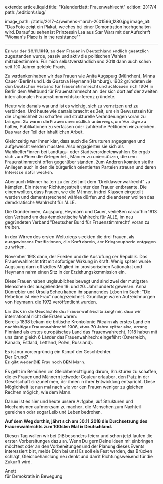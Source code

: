 extends: article.liquid
title: "Kalenderblatt: Frauenwahlrecht"
edition: 2017/4
path: /:edition/:slug/

image_path: /static/2017-4/womens-march-2001566_1280.jpg
image_alt: "Das Foto zeigt ein Plakat, welches bei einer Demontration hochgehalten wird. Darauf zu sehen ist Prinzessin Lea aus Star Wars mit der Aufschrift \"Woman's Place is in the resistance\""

---

Es war der **30.11.1918**, an dem Frauen in Deutschland endlich gesetzlich zugestanden wurde, passiv und aktiv die politischen Wahlen mitzubestimmen. Für mich selbstverständlich und 2018 dann auch schon seit 100 Jahren gelebte Praxis.
 
Zu verdanken haben wir das Frauen wie Anita Augspurg (München), Minna Cauer (Berlin) und Lida Gustava Heymann(Hamburg). 1902 gründeten sie den Deutschen Verband für Frauenstimmrecht und schlossen sich 1904 in Berlin dem Weltbund für Frauenstimmrecht an, der sich dort auf der zweiten internationalen Frauenstimmrechtskonferenz gründete.
 
Heute wie damals war und ist es wichtig, sich zu vernetzen und zu verbinden. Und heute wie damals braucht es Zeit, um ein Bewusstsein für die Ungleichheit zu schaffen und  strukturelle Veränderungen voran zu bringen. So waren die Frauen unermüdlich unterwegs, um Vorträge zu halten, Publikationen zu verfassen oder zahlreiche Petitionen einzureichen. Das war der Teil der inhaltlichen Arbeit.
 
Gleichzeitig war ihnen klar, dass auch die Strukturen angegangen und aufgeweicht werden mussten. Also engagierten sie sich als Wahlhelfer*innen bei Landtags- oder Stadtverordnetenwahlen.
So ergab sich zum Einen die Gelegenheit, Männer zu unterstützen, die dem Frauenstimmrecht offen gegenüber standen. Zum Anderen konnten sie ihr Anliegen auch in den die bürgerlich orientierten Parteien streuen und deren Interesse dafür wecken.
 
Aber auch Männer hatten zu der Zeit mit dem "Dreiklassenwahlrecht" zu kämpfen.
Ein interner Richtungsstreit unter den Frauen entbrannte. Die einen wollten, dass Frauen, wie die Männer, in drei Klassen eingeteilt werden und dementsprechend wählen dürfen und die anderen wollten das demokratische Wahlrecht für ALLE.
 
Die Gründerinnen, Augspurg, Heymann und Cauer, verließen daraufhin 1913 den Verband um das demokratische Wahlrecht für ALLE, im neu gegründeten Verband "Deutscher Bund für Frauenstimmrecht" voran zu treiben.
 
In den Wirren des ersten Weltkriegs steckten die drei Frauen, als ausgewiesene Pazifistinnen, alle Kraft darein, der Kriegseuphorie entgegen zu wirken.
 
November 1918 dann, der Frieden und die Ausrufung der Republik.
Das Frauenwahlrecht tritt mit sofortiger Wirkung in Kraft. Wenig später wurde Augspurg dann offizielles Mitglied im provisorischen Nationalrat und Heymann nahm einen Sitz in der Erziehungskommission ein.
 
Diese Frauen haben unglaubliches bewegt und sind zwei der mutigsten Menschen des ausgehenden 19. und 20. Jahrhunderts gewesen.
Anna Dünnebier und Ursula Scheu haben ihr spannendes Leben im Buch: "Die Rebellion ist eine Frau" nachgezeichnet. Grundlage waren Aufzeichnungen von Heymann, die 1972 veröffentlicht wurden.
 
Ein Blick in die Geschichte des Frauenwahlrechts zeigt mir, dass wir international nicht die Ersten waren:  
Bereits 1838 bekam die britische Kronkolonie Pitcairn als erstes Land ein nachhaltiges Frauenwahlrecht! 
1906, etwa 70 Jahre später also, errang Finnland als erstes europäisches Land das Frauenwahlrecht. 1918 haben mit uns dann gleich 6 Länder das Frauenwahlrecht eingeführt (Österreich, Kanada, Estland, Lettland, Polen, Russland).

Es ist nur vordergründig ein Kampf der Geschlechter.<br>
Der Grund?<br>
Es gibt weder **DIE** Frau noch **DEN** Mann.
 
Es geht im Bemühen um Gleichberechtigung darum, Strukturen zu schaffen, die es Frauen und Männern jedweder Couleur erlauben, den Platz in der Gesellschaft einzunehmen, der ihnen in ihrer Entwicklung entspricht. 
Diese Möglichkeit ist nun mal nach wie vor den Frauen weniger zu gleichen Rechten möglich, wie dem Mann.

Darum ist es hier und heute unsere Aufgabe, auf Strukturen und Mechanismen aufmerksam zu machen, die Menschen zum Nachteil gereichen oder sogar Leib und Leben bedrohen.
 
**Auf dem Weg dorthin, jährt sich am 30.11.2018 die Durchsetzung des Frauenwahlrechts zum 100sten Mal in Deutschland.**

Diesen Tag wollen wir bei DiB besonders feiern und schon jetzt laufen die ersten Vorbereitungen dazu an. 
Wenn Du gern Deine Ideen mit einbringen möchtest oder an den Vorbereitungen und der Planung dieses Events interessiert bist, melde Dich bei uns!
Es soll ein Fest werden, das Brücken schlägt, Gleichbehandlung neu denkt und damit Richtungsweisend für die Zukunft wird. 
 
Anett<br>
für Demokratie in Bewegung
 
 
 
 
 


